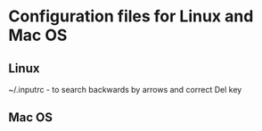 # Configuration files for Linux and Mac OS

## Linux

~/.inputrc - to search backwards by arrows and correct Del key

## Mac OS
